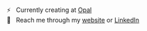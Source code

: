 ⚡ &nbsp; Currently creating at [Opal](https://workwithopal.com)<br>
💬 &nbsp; Reach me through my [website](https://jordan-sussman.github.io) or [LinkedIn](https://linkedin.com/in/jordansussman)
